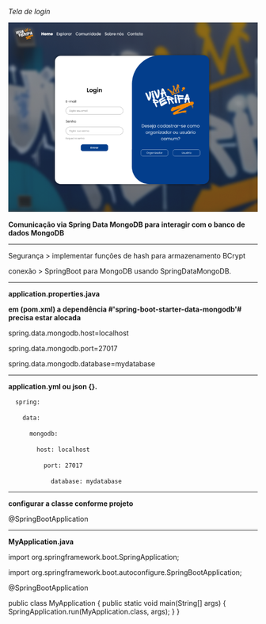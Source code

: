 *Tela de login*

![tela](tela.png)

**Comunicação via Spring Data MongoDB para interagir com o banco de dados MongoDB**

-------------------------------------------------------------------------------------------

Segurança > implementar funções de hash para armazenamento BCrypt

conexão > SpringBoot para MongoDB usando SpringDataMongoDB.

-------------------------------------------------------------------------------------------

**application.properties.java**

**em (pom.xml) a dependência #'spring-boot-starter-data-mongodb'# precisa estar alocada**

spring.data.mongodb.host=localhost


spring.data.mongodb.port=27017


spring.data.mongodb.database=mydatabase

-------------------------------------------------------------------------------------------

 **application.yml ou json {}.** 

      spring:

        data:

          mongodb:

            host: localhost

              port: 27017

                database: mydatabase

-------------------------------------------------------------------------------------------
**configurar a classe conforme projeto**

@SpringBootApplication 

-------------------------------------------------------------------------------------------
**MyApplication.java**

import org.springframework.boot.SpringApplication;

import org.springframework.boot.autoconfigure.SpringBootApplication;

@SpringBootApplication

public class MyApplication {
    public static void main(String[] args) {
        SpringApplication.run(MyApplication.class, args);
    }
}

